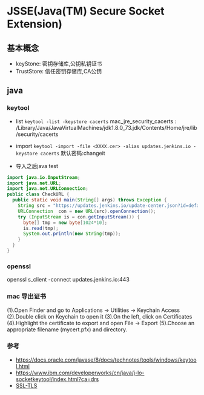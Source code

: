 # JSSE(Java(TM) Secure Socket Extension)

## 基本概念
- keyStone: 密钥存储库,公钥私钥证书
- TrustStore: 信任密钥存储库,CA公钥

## java
### keytool
- list
`keytool -list -keystore cacerts`
mac_jre_security_cacerts : /Library/Java/JavaVirtualMachines/jdk1.8.0_73.jdk/Contents/Home/jre/lib/security/cacerts

- import 
`keytool -import -file <XXXX.cer> -alias updates.jenkins.io -keystore cacerts`
默认密码:changeit

- 导入之后java test
```java
import java.io.InputStream;
import java.net.URL;
import java.net.URLConnection;
public class CheckURL {
  public static void main(String[] args) throws Exception {
    String src = "https://updates.jenkins.io/update-center.json?id=default&version=2.89.4";
    URLConnection  con = new URL(src).openConnection();
    try (InputStream is = con.getInputStream()) {
      byte[] tmp = new byte[1024*10];
      is.read(tmp);
      System.out.println(new String(tmp));
    }
  }
}
```

### openssl

openssl s_client -connect updates.jenkins.io:443

### mac 导出证书

(1).Open Finder and go to Applications -> Utilities -> Keychain Access
(2).Double click on Keychain to open it
(3).On the left, click on Certificates
(4).Highlight the certificate to export and open File -> Export
(5).Choose an appropriate filename (mycert.pfx) and directory. 



### 参考

- https://docs.oracle.com/javase/8/docs/technotes/tools/windows/keytool.html
- https://www.ibm.com/developerworks/cn/java/j-lo-socketkeytool/index.html?ca=drs
- [SSL-TLS](/其他/SSL-TLS.md)